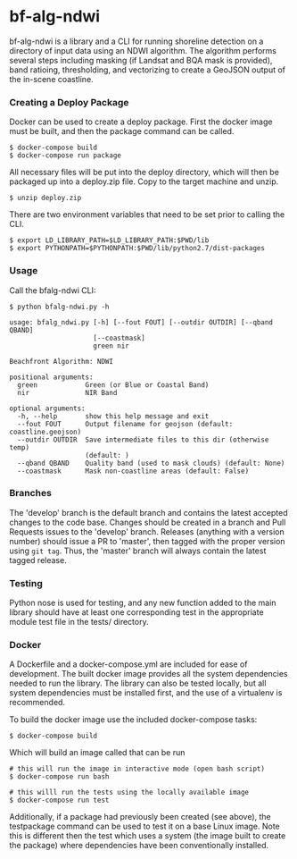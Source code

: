 # bf-alg-ndwi

bf-alg-ndwi is a library and a CLI for running shoreline detection on a directory of input data using an NDWI algorithm. The algorithm performs several steps including masking (if Landsat and BQA mask is provided), band ratioing, thresholding, and vectorizing to create a GeoJSON output of the in-scene coastline.

### Creating a Deploy Package

Docker can be used to create a deploy package.  First the docker image must be built, and then the package command can be called. 

    $ docker-compose build
	$ docker-compose run package

All necessary files will be put into the deploy directory, which will then be packaged up into a deploy.zip file. Copy to the target machine and unzip.

	$ unzip deploy.zip

There are two environment variables that need to be set prior to calling the CLI.

	$ export LD_LIBRARY_PATH=$LD_LIBRARY_PATH:$PWD/lib
	$ export PYTHONPATH=$PYTHONPATH:$PWD/lib/python2.7/dist-packages

### Usage

Call the bfalg-ndwi CLI:

```
$ python bfalg-ndwi.py -h

usage: bfalg_ndwi.py [-h] [--fout FOUT] [--outdir OUTDIR] [--qband QBAND]
                     [--coastmask]
                     green nir

Beachfront Algorithm: NDWI

positional arguments:
  green            Green (or Blue or Coastal Band)
  nir              NIR Band

optional arguments:
  -h, --help       show this help message and exit
  --fout FOUT      Output filename for geojson (default: coastline.geojson)
  --outdir OUTDIR  Save intermediate files to this dir (otherwise temp)
                   (default: )
  --qband QBAND    Quality band (used to mask clouds) (default: None)
  --coastmask      Mask non-coastline areas (default: False)
  ```


### Branches
The 'develop' branch is the default branch and contains the latest accepted changes to the code base. Changes should be created in a branch and Pull Requests issues to the 'develop' branch. Releases (anything with a version number) should issue a PR to 'master', then tagged with the proper version using `git tag`. Thus, the 'master' branch will always contain the latest tagged release.

### Testing
Python nose is used for testing, and any new function added to the main library should have at least one corresponding test in the appropriate module test file in the tests/ directory.

### Docker
A Dockerfile and a docker-compose.yml are included for ease of development. The built docker image provides all the system dependencies needed to run the library. The library can also be tested locally, but all system dependencies must be installed first, and the use of a virtualenv is recommended.

To build the docker image use the included docker-compose tasks:

    $ docker-compose build

Which will build an image called that can be run

    # this will run the image in interactive mode (open bash script)
    $ docker-compose run bash

    # this willl run the tests using the locally available image
    $ docker-compose run test

Additionally, if a package had previously been created (see above), the testpackage command can be used to test it on a base Linux image. Note this is different then the test which uses a system (the image built to create the package) where dependencies have been conventionally installed.
